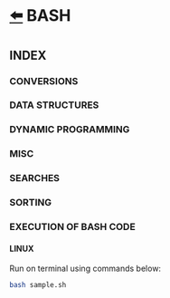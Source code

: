 # [:arrow_left:](../README.md) BASH

## INDEX

### CONVERSIONS

### DATA STRUCTURES

### DYNAMIC PROGRAMMING

### MISC

### SEARCHES

### SORTING

### EXECUTION OF BASH CODE

#### LINUX

Run on terminal using commands below:

```bash
bash sample.sh
```